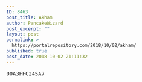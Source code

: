 ```yaml
---
ID: 8463
post_title: Akham
author: PancakeWizard
post_excerpt: ""
layout: post
permalink: >
  https://portalrepository.com/2018/10/02/akham/
published: true
post_date: 2018-10-02 21:11:32
---
```

<pre>00A3FFC245A7</pre>